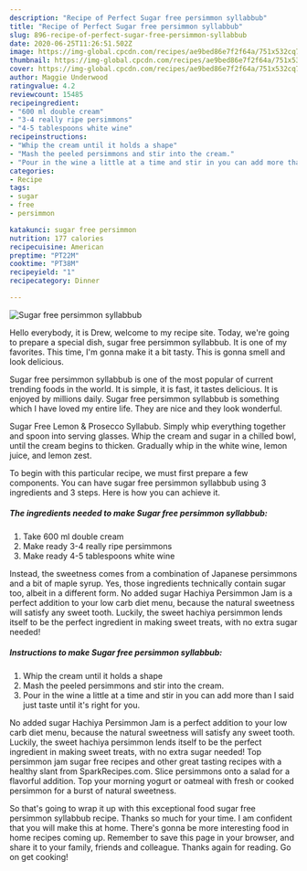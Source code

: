 ```yaml
---
description: "Recipe of Perfect Sugar free persimmon syllabbub"
title: "Recipe of Perfect Sugar free persimmon syllabbub"
slug: 896-recipe-of-perfect-sugar-free-persimmon-syllabbub
date: 2020-06-25T11:26:51.502Z
image: https://img-global.cpcdn.com/recipes/ae9bed86e7f2f64a/751x532cq70/sugar-free-persimmon-syllabbub-recipe-main-photo.jpg
thumbnail: https://img-global.cpcdn.com/recipes/ae9bed86e7f2f64a/751x532cq70/sugar-free-persimmon-syllabbub-recipe-main-photo.jpg
cover: https://img-global.cpcdn.com/recipes/ae9bed86e7f2f64a/751x532cq70/sugar-free-persimmon-syllabbub-recipe-main-photo.jpg
author: Maggie Underwood
ratingvalue: 4.2
reviewcount: 15485
recipeingredient:
- "600 ml double cream"
- "3-4 really ripe persimmons"
- "4-5 tablespoons white wine"
recipeinstructions:
- "Whip the cream until it holds a shape"
- "Mash the peeled persimmons and stir into the cream."
- "Pour in the wine a little at a time and stir in you can add more than I said just taste until it&#39;s right for you."
categories:
- Recipe
tags:
- sugar
- free
- persimmon

katakunci: sugar free persimmon 
nutrition: 177 calories
recipecuisine: American
preptime: "PT22M"
cooktime: "PT38M"
recipeyield: "1"
recipecategory: Dinner

---
```



![Sugar free persimmon syllabbub](https://img-global.cpcdn.com/recipes/ae9bed86e7f2f64a/751x532cq70/sugar-free-persimmon-syllabbub-recipe-main-photo.jpg)

Hello everybody, it is Drew, welcome to my recipe site. Today, we're going to prepare a special dish, sugar free persimmon syllabbub. It is one of my favorites. This time, I'm gonna make it a bit tasty. This is gonna smell and look delicious.

Sugar free persimmon syllabbub is one of the most popular of current trending foods in the world. It is simple, it is fast, it tastes delicious. It is enjoyed by millions daily. Sugar free persimmon syllabbub is something which I have loved my entire life. They are nice and they look wonderful.

Sugar Free Lemon &amp; Prosecco Syllabub. Simply whip everything together and spoon into serving glasses. Whip the cream and sugar in a chilled bowl, until the cream begins to thicken. Gradually whip in the white wine, lemon juice, and lemon zest.


To begin with this particular recipe, we must first prepare a few components. You can have sugar free persimmon syllabbub using 3 ingredients and 3 steps. Here is how you can achieve it.

<!--inarticleads1-->

##### The ingredients needed to make Sugar free persimmon syllabbub:

1. Take 600 ml double cream
1. Make ready 3-4 really ripe persimmons
1. Make ready 4-5 tablespoons white wine


Instead, the sweetness comes from a combination of Japanese persimmons and a bit of maple syrup. Yes, those ingredients technically contain sugar too, albeit in a different form. No added sugar Hachiya Persimmon Jam is a perfect addition to your low carb diet menu, because the natural sweetness will satisfy any sweet tooth. Luckily, the sweet hachiya persimmon lends itself to be the perfect ingredient in making sweet treats, with no extra sugar needed! 

<!--inarticleads2-->

##### Instructions to make Sugar free persimmon syllabbub:

1. Whip the cream until it holds a shape
1. Mash the peeled persimmons and stir into the cream.
1. Pour in the wine a little at a time and stir in you can add more than I said just taste until it&#39;s right for you.


No added sugar Hachiya Persimmon Jam is a perfect addition to your low carb diet menu, because the natural sweetness will satisfy any sweet tooth. Luckily, the sweet hachiya persimmon lends itself to be the perfect ingredient in making sweet treats, with no extra sugar needed! Top persimmon jam sugar free recipes and other great tasting recipes with a healthy slant from SparkRecipes.com. Slice persimmons onto a salad for a flavorful addition. Top your morning yogurt or oatmeal with fresh or cooked persimmon for a burst of natural sweetness. 

So that's going to wrap it up with this exceptional food sugar free persimmon syllabbub recipe. Thanks so much for your time. I am confident that you will make this at home. There's gonna be more interesting food in home recipes coming up. Remember to save this page in your browser, and share it to your family, friends and colleague. Thanks again for reading. Go on get cooking!
